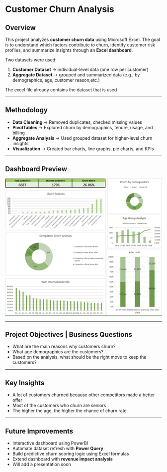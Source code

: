 # Customer Churn Analysis

## Overview  
This project analyzes **customer churn data** using Microsoft Excel. The goal is to understand which factors contribute to churn, identify customer risk profiles, and summarize insights through an **Excel dashboard**.  

Two datasets were used:  
1. **Customer Dataset** → individual-level data (one row per customer)  
2. **Aggregate Dataset** → grouped and summarized data (e.g., by demographics, age, customer reason,etc.)

The excel file already contains the dataset that is used

---

## Methodology  
- **Data Cleaning** → Removed duplicates, checked missing values  
- **PivotTables** → Explored churn by demographics, tenure, usage, and billing  
- **Aggregate Analysis** → Used grouped dataset for higher-level churn insights  
- **Visualization** → Created bar charts, line graphs, pie charts, and KPIs  
---

## Dashboard Preview  
![Dashboard Overview](dashboard.png)  

---

## Project Objectives | Business Questions
- What are the main reasons why customers churn?
- What age demographics are the customers?
- Based on the analysis, what should be the right move to keep the customers?

---

## Key Insights  
- A lot of customers churned because other competitors made a better offer
- Most of the customers who churn are seniors
- The higher the age, the higher the chance of churn rate

---

## Future Improvements  
- Interactive dashboard using PowerBI
- Automate dataset refresh with **Power Query**  
- Build predictive churn scoring logic using Excel formulas  
- Extend dashboard with **revenue impact analysis**
- Will add a presentation soon
